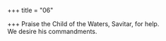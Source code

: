 +++
title = "06"

+++
 Praise the Child of the Waters, Savitar, for help.  
We desire his commandments.  